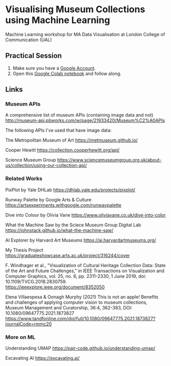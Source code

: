 # Visualising Museum Collections using Machine Learning  
Machine Learning workshop for MA Data Visualisation at London College of Communication (UAL) 

## Practical Session

1. Make sure you have a [Google Account](https://www.google.com/account/about/).
2. Open this [Google Colab notebook](https://colab.research.google.com/drive/1RkHLJGT76zXZe6i4nHrwKvL1mt0PSsQx?usp=sharing) and follow along. 

## Links

### Museum APIs

A comprehensive list of museum APIs (containing image data and not)
http://museum-api.pbworks.com/w/page/21933420/Museum%C2%A0APIs

The following APIs I've used that have image data:

The Metropolitan Museum of Art 
https://metmuseum.github.io/

Cooper Hewitt 
https://collection.cooperhewitt.org/api/

Science Museum Group 
https://www.sciencemuseumgroup.org.uk/about-us/collection/using-our-collection-api/


### Related Works

PixPlot by Yale DHLab
https://dhlab.yale.edu/projects/pixplot/

Runway Palette by Google Arts & Culture
https://artsexperiments.withgoogle.com/runwaypalette

Dive into Colour by Olivia Vane
https://www.oliviavane.co.uk/dive-into-color

What the Machine Saw by the Sciece Museum Group Digital Lab 
https://johnstack.github.io/what-the-machine-saw/

AI Explorer by Harvard Art Museums
https://ai.harvardartmuseums.org/

My Thesis Project 
https://graduateshowcase.arts.ac.uk/project/316244/cover

F. Windhager et al., "Visualization of Cultural Heritage Collection Data: State of the Art and Future Challenges," in IEEE Transactions on Visualization and Computer Graphics, vol. 25, no. 6, pp. 2311-2330, 1 June 2019, doi: 10.1109/TVCG.2018.2830759.
https://ieeexplore.ieee.org/document/8352050

Elena Villaespesa & Oonagh Murphy (2021) This is not an apple! Benefits and challenges of applying computer vision to museum collections, Museum Management and Curatorship, 36:4, 362-383, DOI: 10.1080/09647775.2021.1873827
https://www.tandfonline.com/doi/full/10.1080/09647775.2021.1873827?journalCode=rmmc20


### More on ML

Understanding UMAP 
https://pair-code.github.io/understanding-umap/

Excavating AI
https://excavating.ai/






